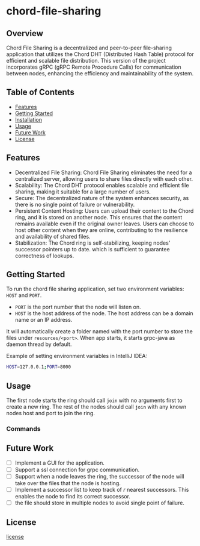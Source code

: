 # chord-file-sharing
## Overview
Chord File Sharing is a decentralized and peer-to-peer file-sharing application that utilizes the Chord DHT (Distributed Hash Table) protocol for efficient and scalable file distribution. This version of the project incorporates gRPC (gRPC Remote Procedure Calls) for communication between nodes, enhancing the efficiency and maintainability of the system.

## Table of Contents
- [Features](#features) 
- [Getting Started](#getting-started)
- [Installation](#installation)
- [Usage](#usage)
- [Future Work](#future-work)
- [License](#license)

## Features
- Decentralized File Sharing: Chord File Sharing eliminates the need for a centralized server, allowing users to share files directly with each other.
- Scalability: The Chord DHT protocol enables scalable and efficient file sharing, making it suitable for a large number of users.
- Secure: The decentralized nature of the system enhances security, as there is no single point of failure or vulnerability.
- Persistent Content Hosting: Users can upload their content to the Chord ring, and it is stored on another node. This ensures that the content remains available even if the original owner leaves. Users can choose to host other content when they are online, contributing to the resilience and availability of shared files.
- Stabilization: The Chord ring is self-stabilizing, keeping nodes' successor pointers up to date. which is sufficient to guarantee correctness of lookups.

## Getting Started
To run the chord file sharing application, set two environment variables: `HOST` and `PORT`. 

- `PORT` is the port number that the node will listen on.
- `HOST` is the host address of the node. The host address can be a domain name or an IP address.

It will automatically create a folder named with the port number to store the files under `resources/<port>`. When app starts, it starts grpc-java as daemon thread by default.  

Example of setting environment variables in IntelliJ IDEA:
```bash
HOST=127.0.0.1;PORT=8000
```

## Usage
The first node starts the ring should call `join` with no arguments first to create a new ring. The rest of the nodes should call `join` with any known nodes host and port to join the ring.
### Commands

## Future Work
- [ ] Implement a GUI for the application.
- [ ] Support a ssl connection for grpc communication.
- [ ] Support when a node leaves the ring, the successor of the node will take over the files that the node is hosting.
- [ ] Implement a successor list to keep track of *r* nearest successors. This enables the node to find its correct successor.
- [ ] the file should store in multiple nodes to avoid single point of failure.

## License
[license](https://github.com/FengyiQuan/chord-file-sharing/blob/main/LICENSE)